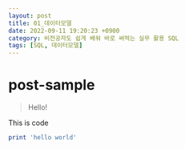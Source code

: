 ```yaml
---
layout: post
title: 01_데이터모델
date: 2022-09-11 19:20:23 +0900
category: 비전공자도 쉽게 배워 바로 써먹는 실무 활용 SQL
tags: [SQL, 데이터모델]
---
```

# post-sample
> Hello!

This is code
```ruby
print 'hello world'
```